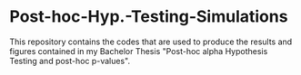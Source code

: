 # Post-hoc-Hyp.-Testing-Simulations

This repository contains the codes that are used to produce the results and figures contained in my Bachelor Thesis "Post-hoc alpha Hypothesis Testing and post-hoc p-values".

